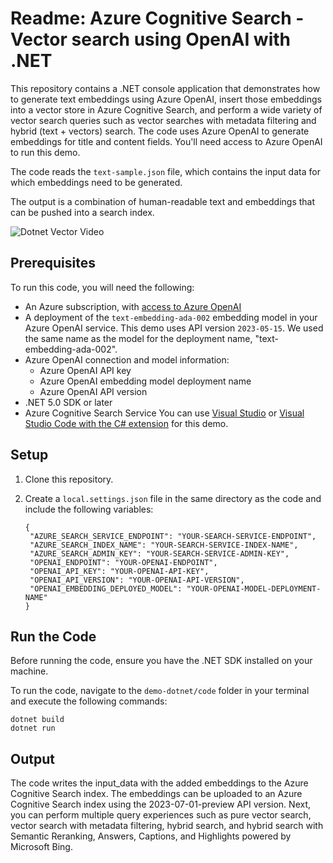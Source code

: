 # Readme: Azure Cognitive Search - Vector search using OpenAI with .NET

This repository contains a .NET console application that demonstrates how to generate text embeddings using Azure OpenAI, insert those embeddings into a vector store in Azure Cognitive Search, and perform a wide variety of vector search queries such as vector searches with metadata filtering and hybrid (text + vectors) search. The code uses Azure OpenAI to generate embeddings for title and content fields. You'll need access to Azure OpenAI to run this demo.

The code reads the `text-sample.json` file, which contains the input data for which embeddings need to be generated.

The output is a combination of human-readable text and embeddings that can be pushed into a search index.

![Dotnet Vector Video](https://github.com/Azure/cognitive-search-vector-pr/blob/main/demo-dotnet/data/images/dotnet-vector-video.gif?raw=true)

## Prerequisites

To run this code, you will need the following:

- An Azure subscription, with [access to Azure OpenAI](https://aka.ms/oai/access)
- A deployment of the `text-embedding-ada-002` embedding model in your Azure OpenAI service. This demo uses API version `2023-05-15`. We used the same name as the model for the deployment name, "text-embedding-ada-002".
- Azure OpenAI connection and model information:
  - Azure OpenAI API key
  - Azure OpenAI embedding model deployment name
  - Azure OpenAI API version
- .NET 5.0 SDK or later
- Azure Cognitive Search Service
You can use [Visual Studio](https://visualstudio.microsoft.com/) or [Visual Studio Code with the C# extension](https://marketplace.visualstudio.com/items?itemName=ms-dotnettools.csharp) for this demo.

## Setup

1. Clone this repository.

2. Create a `local.settings.json` file in the same directory as the code and include the following variables:

   ```plaintext
   {
    "AZURE_SEARCH_SERVICE_ENDPOINT": "YOUR-SEARCH-SERVICE-ENDPOINT",
    "AZURE_SEARCH_INDEX_NAME": "YOUR-SEARCH-SERVICE-INDEX-NAME",
    "AZURE_SEARCH_ADMIN_KEY": "YOUR-SEARCH-SERVICE-ADMIN-KEY",
    "OPENAI_ENDPOINT": "YOUR-OPENAI-ENDPOINT",
    "OPENAI_API_KEY": "YOUR-OPENAI-API-KEY",
    "OPENAI_API_VERSION": "YOUR-OPENAI-API-VERSION",
    "OPENAI_EMBEDDING_DEPLOYED_MODEL": "YOUR-OPENAI-MODEL-DEPLOYMENT-NAME"
   }

   ```

## Run the Code

Before running the code, ensure you have the .NET SDK installed on your machine.

To run the code, navigate to the `demo-dotnet/code` folder in your terminal and execute the following commands:

```
dotnet build
dotnet run
```

## Output

The code writes the input_data with the added embeddings to the Azure Cognitive Search index. The embeddings can be uploaded to an Azure Cognitive Search index using the 2023-07-01-preview API version. Next, you can perform multiple query experiences such as pure vector search, vector search with metadata filtering, hybrid search, and hybrid search with Semantic Reranking, Answers, Captions, and Highlights powered by Microsoft Bing.

